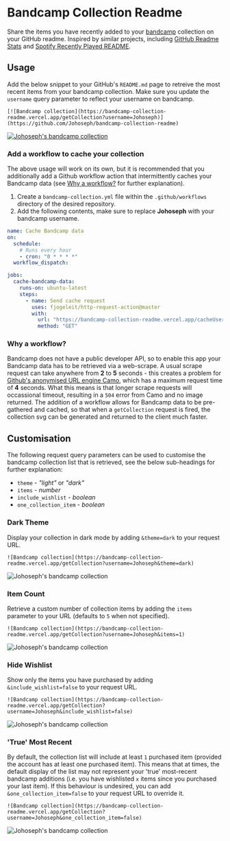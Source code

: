 # Bandcamp Collection Readme

Share the items you have recently added to your [bandcamp](https://bandcamp.com/) collection on your GitHub readme. Inspired by similar projects, including [GitHub Readme Stats](https://github.com/anuraghazra/github-readme-stats) and [Spotify Recently Played README](https://github.com/JeffreyCA/spotify-recently-played-readme).

## Usage

Add the below snippet to your GitHub's `README.md` page to retreive the most recent items from your bandcamp collection. Make sure you update the `username` query parameter to reflect your username on bandcamp.

```
[![Bandcamp collection](https://bandcamp-collection-readme.vercel.app/getCollection?username=Johoseph)](https://github.com/Johoseph/bandcamp-collection-readme)
```

[![Johoseph's bandcamp collection](https://bandcamp-collection-readme.vercel.app/getCollection?username=Johoseph)](https://bandcamp-collection-readme.vercel.app/getCollection?username=Johoseph)

### Add a workflow to cache your collection

The above usage will work on its own, but it is recommended that you additionally add a Github workflow action that intermittently caches your Bandcamp data (see [Why a workflow?](https://github.com/Johoseph/bandcamp-collection-readme#why-a-workflow) for further explanation).

1. Create a `bandcamp-collection.yml` file within the `.github/workflows` directory of the desired repository.
2. Add the following contents, make sure to replace **Johoseph** with your bandcamp username.

```yml
name: Cache Bandcamp data
on:
  schedule:
    # Runs every hour
    - cron: "0 * * * *"
  workflow_dispatch:

jobs:
  cache-bandcamp-data:
    runs-on: ubuntu-latest
    steps:
      - name: Send cache request
        uses: fjogeleit/http-request-action@master
        with:
          url: "https://bandcamp-collection-readme.vercel.app/cacheUser?username=Johoseph"
          method: "GET"
```

### Why a workflow?

Bandcamp does not have a public developer API, so to enable this app your Bandcamp data has to be retrieved via a web-scrape. A usual scrape request can take anywhere from **2** to **5** seconds - this creates a problem for [Github's anonymised URL engine Camo](https://docs.github.com/en/authentication/keeping-your-account-and-data-secure/about-anonymized-urls), which has a maximum request time of **4** seconds. What this means is that longer scrape requests will occassional timeout, resulting in a `504` error from Camo and no image returned. The addition of a workflow allows for Bandcamp data to be pre-gathered and cached, so that when a `getCollection` request is fired, the collection svg can be generated and returned to the client much faster.

## Customisation

The following request query parameters can be used to customise the bandcamp collection list that is retrieved, see the below sub-headings for further explanation:

- `theme` - _"light"_ or _"dark"_
- `items` - _number_
- `include_wishlist` - _boolean_
- `one_collection_item` - _boolean_

### Dark Theme

Display your collection in dark mode by adding `&theme=dark` to your request URL.

```
![Bandcamp collection](https://bandcamp-collection-readme.vercel.app/getCollection?username=Johoseph&theme=dark)
```

![Johoseph's bandcamp collection](https://bandcamp-collection-readme.vercel.app/getCollection?username=Johoseph&theme=dark)

### Item Count

Retrieve a custom number of collection items by adding the `items` parameter to your URL (defaults to `5` when not specified).

```
![Bandcamp collection](https://bandcamp-collection-readme.vercel.app/getCollection?username=Johoseph&items=1)
```

![Johoseph's bandcamp collection](https://bandcamp-collection-readme.vercel.app/getCollection?username=Johoseph&items=1)

### Hide Wishlist

Show only the items you have purchased by adding `&include_wishlist=false` to your request URL.

```
![Bandcamp collection](https://bandcamp-collection-readme.vercel.app/getCollection?username=Johoseph&include_wishlist=false)
```

![Johoseph's bandcamp collection](https://bandcamp-collection-readme.vercel.app/getCollection?username=Johoseph&include_wishlist=false)

### 'True' Most Recent

By default, the collection list will include at least `1` purchased item (provided the account has at least one purchased item). This means that at times, the default display of the list may not represent your 'true' most-recent bandcamp additions (i.e. you have wishlisted `x` items since you purchased your last item). If this behaviour is undesired, you can add `&one_collection_item=false` to your request URL to override it.

```
![Bandcamp collection](https://bandcamp-collection-readme.vercel.app/getCollection?username=Johoseph&one_collection_item=false)
```

![Johoseph's bandcamp collection](https://bandcamp-collection-readme.vercel.app/getCollection?username=Johoseph&one_collection_item=false)

